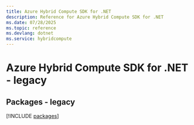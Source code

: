 ```yaml
---
title: Azure Hybrid Compute SDK for .NET
description: Reference for Azure Hybrid Compute SDK for .NET
ms.date: 07/28/2025
ms.topic: reference
ms.devlang: dotnet
ms.service: hybridcompute
---
```

# Azure Hybrid Compute SDK for .NET - legacy
## Packages - legacy
[!INCLUDE [packages](hybrid-compute-index.md)]